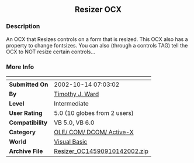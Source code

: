 ﻿<div align="center">

## Resizer OCX


</div>

### Description

An OCX that Resizes controls on a form that is resized. This OCX also has a property to change fontsizes. You can also (through a controls TAG) tell the OCX to NOT resize certain controls...
 
### More Info
 


<span>             |<span>
---                |---
**Submitted On**   |2002-10-14 07:03:02
**By**             |[Timothy J\. Ward](https://github.com/Planet-Source-Code/PSCIndex/blob/master/ByAuthor/timothy-j-ward.md)
**Level**          |Intermediate
**User Rating**    |5.0 (10 globes from 2 users)
**Compatibility**  |VB 5\.0, VB 6\.0
**Category**       |[OLE/ COM/ DCOM/ Active\-X](https://github.com/Planet-Source-Code/PSCIndex/blob/master/ByCategory/ole-com-dcom-active-x__1-29.md)
**World**          |[Visual Basic](https://github.com/Planet-Source-Code/PSCIndex/blob/master/ByWorld/visual-basic.md)
**Archive File**   |[Resizer\_OC14590910142002\.zip](https://github.com/Planet-Source-Code/timothy-j-ward-resizer-ocx__1-3782/archive/master.zip)









